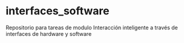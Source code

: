 # interfaces_software
Repositorio para tareas de modulo Interacción inteligente a través de interfaces de hardware y software
